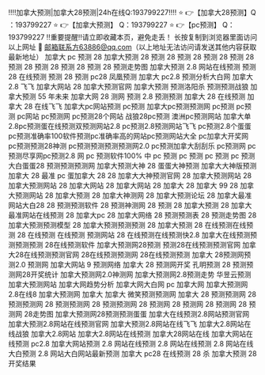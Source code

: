 ‼️‼️加拿大预测|加拿大28预测|24h在线Q:193799227‼️‼️
⭐️ 👉【加拿大28预测】Q ：193799227
⭐️ 👉【加拿大预测】 Q：193799227
⭐️ 👉【pc预测】 Q：193799227
‼️重要提醒‼️请立即收藏本页，避免走丢！
长按复制到浏览器里面访问以上网址
📧 邮箱联系方63886@qq.com（以上地址无法访问请发送其他内容获取最新地址） 
加拿大 pc 预测 28 加拿大预测 28 预测 28 预测 28 预测 28 预测 28 预测 28 
预测 28 预测 28 预测 28 预测走势图 加拿大预测 2.8 网站在线预测 预测 28 在线预测
预测 28 预测 pc28 凤凰预测 加拿大 pc2.8 预测分析大白网 加拿大 2.8 飞飞 加拿大网站 
28 加拿大预测官网 加拿大预测 预测洛阳杀 预测预测战狼 加拿大预测 55 年未来 加拿大网
28 测网 预测 2.8 预测预测 加拿大 28 在线预测 加拿大 28 在线飞飞 加拿大pc网站预测 
pc预测 加拿大pc预测预测网 pc预测 pc预测 pc网站 pc预测网 pc预测28个网站 战狼28pc预测 
澳洲pc预测网站 加拿大单2.8pc预测蛋在线预测双预测网站2.8 pc预测2.8预测网站飞飞
pc预测2.8个蛋蛋pc预测准确率100软件预测pc准确率高的网站pc预测网站大全 pc加拿大开奖网
pc预测预测28神测 pc预测预测预测预测网2.0 pc预测加拿大刮刮乐 pc预测网 pc预测尽享网pc预测2.8 网 pc 
预测软件100% 中 pc 预测 pc 预测 pc 预测 pc 预测大白蛋蛋28 预测预测预测网 加拿大预测大神 28 蛋蛋大神预测
加拿大大神版预测 加拿大 28 最准 pc 蛋加拿大 28 28 加拿大大神预测官网 28 加拿大预测网站 28 加拿大预测网站 28
加拿大网站 28 加拿大网站 28 加拿大 28 加拿大 99 28 加拿大预测网站 28 加拿大预测 28 加拿大神测网 28 加拿大预测论坛 
28 加拿大最准网站大白28 28 预测预测软件 28 预测神测网 28 预测 28 加拿大预测 28 加拿大最准网站在线预测 28 加拿大pc 28
加拿大网络 28 预测预测表 28 预测走势图 28 加拿大预测预测模型 28 加拿大预测预测预测 28 加拿大预测 28 在线预测在线预测 28 
在线预测 在线预测 预测网站 28 在线预测在线预测快2.8 加拿大在线预测预测预测预测 28在线预测软件 加拿大预测网28预测 预测28在线预测预测官网 
加拿大28在线预测预测官网 28在线预测预测网 28在线预测预测 加拿大 28预测网预测2.0 预测网 加拿大网站 9 预测网络 加拿大 28 预测网开奖 孔明预测 
28 预测预测网28开奖统计 加拿大预测网2.0神测网 加拿大预测网2.8预测走势 华昱云预测 加拿大预测网站 加拿大网趋势分析 加拿大网大白网 pc 加拿大网 
加拿大预测网2.8在线8 加拿大预测网 加拿大 加拿大 微笑预测预测网 加拿大 28 预测预测网 28 预测预测网 28 预测预测网 28 预测预测网 28 预测网 28 预测网
28 预测网 28 预测网 28走势图 加拿大预测网28预测预测蛋蛋 加拿大在线预测2.8网站预测官网 加拿大预测2.8网站在线预测官网 加拿大预测2.8网站在线飞飞 
加拿大2.8网站在线战狼 加拿大2.8网站 加拿大2.8网站在线预测 加拿大28网站在线 加拿大网站在线预测 pc2.8 加拿大网站预测 2.8 网站在线预测 2.8 网站在线预测 
2.8 网站在线大白预测 2.8 网站大白网站最新预测 加拿大 pc28 在线预测 28 杀 加拿大预测 28开奖结果
